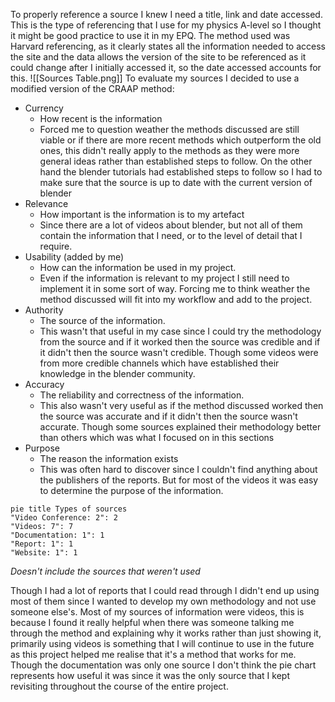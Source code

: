 To properly reference a source I knew I need a title, link and date accessed. This is the type of referencing that I use for my physics A-level so I thought it might be good practice to use it in my EPQ. The method used was Harvard referencing, as it clearly states all the information needed to access the site and the data allows the version of the site to be referenced as it could change after I initially accessed it, so the date accessed accounts for this. 
![[Sources Table.png]]
To evaluate my sources I decided to use a modified version of the CRAAP method:
- Currency
	- How recent is the information
	- Forced me to question weather the methods discussed are still viable or if there are more recent methods which outperform the old ones, this didn't really apply to the methods as they were more general ideas rather than established steps to follow. On the other hand the blender tutorials had established steps to follow so I had to make sure that the source is up to date with the current version of blender 
- Relevance
	- How important is the information is to my artefact
	- Since there are a lot of videos about blender, but not all of them contain the information that I need, or to the level of detail that I require.
- Usability (added by me)
	- How can the information be used in my project. 
	- Even if the information is relevant to my project I still need to implement it in some sort of way. Forcing me to think weather the method discussed will fit into my workflow and add to the project.
- Authority
	- The source of the information. 
	- This wasn't that useful in my case since I could try the methodology from the source and if it worked then the source was credible and if it didn't then the source wasn't credible. Though some videos were from more credible channels which have established their knowledge in the blender community.
- Accuracy
	- The reliability and correctness of the information.
	- This also wasn't very useful as if the method discussed worked then the source was accurate and if it didn't then the source wasn't accurate. Though some sources explained their methodology better than others which was what I focused on in this sections
- Purpose
	- The reason the information exists
	- This was often hard to discover since I couldn't find anything about the publishers of the reports. But for most of the videos it was easy to determine the purpose of the information. 

```mermaid
pie title Types of sources
"Video Conference: 2": 2
"Videos: 7": 7
"Documentation: 1": 1
"Report: 1": 1
"Website: 1": 1
```
*Doesn't include the sources that weren't used*

Though I had a lot of reports that I could read through I didn't end up using most of them since I wanted to develop my own methodology and not use someone else's. Most of my sources of information were videos, this is because I found it really helpful when there was someone talking me through the method and explaining why it works rather than just showing it, primarily using videos is something that I will continue to use in the future as this project helped me realise that it's a method that works for me. Though the documentation was only one source I don't think the pie chart represents how useful it was since it was the only source that I kept revisiting throughout the course of the entire project. 